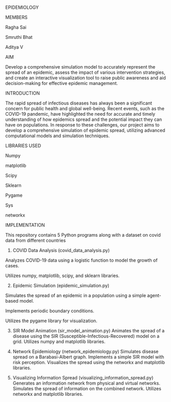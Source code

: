 EPIDEMIOLOGY

MEMBERS

Ragha Sai

Smruthi Bhat

Aditya V

AIM

Develop a comprehensive simulation model to accurately represent the spread of an epidemic, assess the impact of various intervention strategies, and create an interactive visualization tool to raise public awareness and aid decision-making for effective epidemic management.

INTRODUCTION

The rapid spread of infectious diseases has always been a significant concern for public health and global well-being. Recent events, such as the COVID-19 pandemic, have highlighted the need for accurate and timely understanding of how epidemics spread and the potential impact they can have on populations. In response to these challenges, our project aims to develop a comprehensive simulation of epidemic spread, utilizing advanced computational models and simulation techniques.

LIBRARIES USED

Numpy

matplotlib

Scipy

Sklearn

Pygame

Sys

networkx

IMPLEMENTATION

This repository contains 5 Python programs along with a dataset on covid data from different countries

1. COVID Data Analysis (covid_data_analysis.py)

Analyzes COVID-19 data using a logistic function to model the growth of cases.

Utilizes numpy, matplotlib, scipy, and sklearn libraries.


2. Epidemic Simulation (epidemic_simulation.py)

Simulates the spread of an epidemic in a population using a simple agent-based model.

Implements periodic boundary conditions.

Utilizes the pygame library for visualization.

3. SIR Model Animation (sir_model_animation.py)
Animates the spread of a disease using the SIR (Susceptible-Infectious-Recovered) model on a grid.
Utilizes numpy and matplotlib libraries.

4. Network Epidemiology (network_epidemiology.py)
Simulates disease spread on a Barabasi-Albert graph.
Implements a simple SIR model with risk perception.
Visualizes the spread using the networkx and matplotlib libraries.

5. Visualizing Information Spread (visualizing_information_spread.py)
Generates an information network from physical and virtual networks.
Simulates the spread of information on the combined network.
Utilizes networkx and matplotlib libraries.
